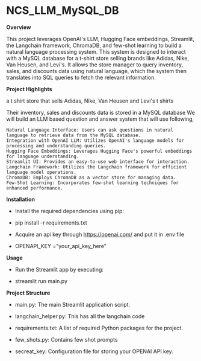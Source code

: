 # NCS_LLM_MySQL_DB

**Overview**

This project leverages OpenAI's LLM, Hugging Face embeddings, Streamlit, the Langchain framework, ChromaDB, and few-shot learning to build a natural language processing system. This system is designed to interact with a MySQL database for a t-shirt store selling brands like Adidas, Nike, Van Heusen, and Levi's. It allows the store manager to query inventory, sales, and discounts data using natural language, which the system then translates into SQL queries to fetch the relevant information.

**Project Highlights**

 a t shirt store that sells Adidas, Nike, Van Heusen and Levi's t shirts

Their inventory, sales and discounts data is stored in a MySQL database
We will build an LLM based question and answer system that will use following,



    Natural Language Interface: Users can ask questions in natural language to retrieve data from the MySQL database.
    Integration with OpenAI LLM: Utilizes OpenAI's language models for processing and understanding queries.
    Hugging Face Embeddings: Leverages Hugging Face's powerful embeddings for language understanding.
    Streamlit UI: Provides an easy-to-use web interface for interaction.
    Langchain Framework: Utilizes the Langchain framework for efficient language model operations.
    ChromaDB: Employs ChromaDB as a vector store for managing data.
    Few-Shot Learning: Incorporates few-shot learning techniques for enhanced performance.



**Installation**

* Install the required dependencies using pip:

* pip install -r requirements.txt

* Acquire an api key through https://openai.com/ and put it in .env file

* OPENAPI_KEY ="your_api_key_here"

**Usage**

* Run the Streamlit app by executing:

* streamlit run main.py

**Project Structure**


* main.py: The main Streamlit application script.

* langchain_helper.py: This has all the langchain code

* requirements.txt: A list of required Python packages for the project.

* few_shots.py: Contains few shot prompts

* secreat_key: Configuration file for storing your OPENAI API key.

